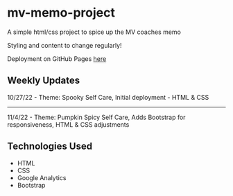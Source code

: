 # mv-memo-project
A simple html/css project to spice up the MV coaches memo

Styling and content to change regularly!

Deployment on GitHub Pages [here](https://baylisse.github.io/mv-memo-project/)

## Weekly Updates
10/27/22 - Theme: Spooky Self Care, Initial deployment - HTML & CSS
<hr>
11/4/22 - Theme: Pumpkin Spicy Self Care, Adds Bootstrap for responsiveness, HTML & CSS adjustments
<br/>

## Technologies Used
 * HTML
 * CSS
 * Google Analytics
 * Bootstrap
